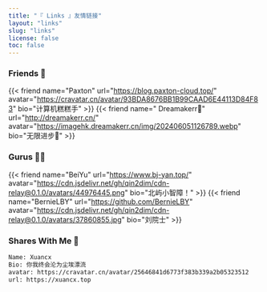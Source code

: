 ```yaml
---
title: "『 Links 』友情链接"
layout: "links"
slug: "links"
license: false
toc: false
---
```

### Friends 👋
{{< friend name="Paxton" url="https://blog.paxton-cloud.top/" avatar="https://cravatar.cn/avatar/93BDA8676BB1B99CAAD6E44113D84F83" bio="计算机糕糕手" >}}
{{< friend name=" Dreamakerr🐑" url="http://dreamakerr.cn/" avatar="https://imagehk.dreamakerr.cn/img/202406051126789.webp" bio="无限进步🐑" >}}

### Gurus 🧙‍♂️
{{< friend name="BeiYu" url="https://www.bj-yan.top/" avatar="https://cdn.jsdelivr.net/gh/qin2dim/cdn-relay@0.1.0/avatars/44976445.png" bio="北屿小智障！" >}}
{{< friend name="BernieLBY" url="https://github.com/BernieLBY" avatar="https://cdn.jsdelivr.net/gh/qin2dim/cdn-relay@0.1.0/avatars/37860855.jpg" bio="刘院士" >}}

### Shares With Me 💖

```html
Name: Xuancx
Bio: 你我终会沦为尘埃漂流
avatar: https://cravatar.cn/avatar/25646841d6773f383b339a2b05323512
url: https://xuancx.top
```
